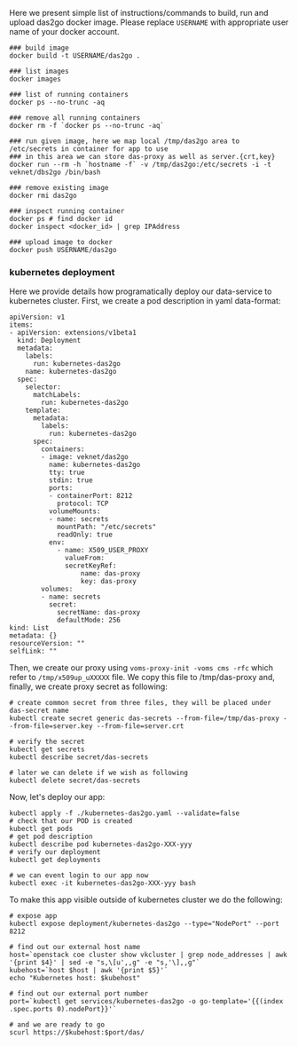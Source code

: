 Here we present simple list of instructions/commands to build, run and upload
das2go docker image. Please replace `USERNAME` with appropriate user name
of your docker account.

```
### build image
docker build -t USERNAME/das2go .

### list images
docker images

### list of running containers
docker ps --no-trunc -aq

### remove all running containers
docker rm -f `docker ps --no-trunc -aq`

### run given image, here we map local /tmp/das2go area to /etc/secrets in container for app to use
### in this area we can store das-proxy as well as server.{crt,key}
docker run --rm -h `hostname -f` -v /tmp/das2go:/etc/secrets -i -t veknet/dbs2go /bin/bash

### remove existing image
docker rmi das2go

### inspect running container
docker ps # find docker id
docker inspect <docker_id> | grep IPAddress

### upload image to docker
docker push USERNAME/das2go
```

### kubernetes deployment
Here we provide details how programatically deploy our data-service to
kubernetes cluster. First, we create a pod description in yaml data-format:
```
apiVersion: v1
items:
- apiVersion: extensions/v1beta1
  kind: Deployment
  metadata:
    labels:
      run: kubernetes-das2go
    name: kubernetes-das2go
  spec:
    selector:
      matchLabels:
        run: kubernetes-das2go
    template:
      metadata:
        labels:
          run: kubernetes-das2go
      spec:
        containers:
        - image: veknet/das2go
          name: kubernetes-das2go
          tty: true
          stdin: true
          ports:
          - containerPort: 8212
            protocol: TCP
          volumeMounts:
          - name: secrets
            mountPath: "/etc/secrets"
            readOnly: true
          env:
            - name: X509_USER_PROXY
              valueFrom:
              secretKeyRef:
                  name: das-proxy
                  key: das-proxy
        volumes:
        - name: secrets
          secret:
            secretName: das-proxy
            defaultMode: 256
kind: List
metadata: {}
resourceVersion: ""
selfLink: ""
```

Then, we create our proxy using `voms-proxy-init -voms cms -rfc` which refer to
`/tmp/x509up_uXXXXX` file. We copy this file to /tmp/das-proxy and, finally, we create proxy secret as following:
```
# create common secret from three files, they will be placed under das-secret name
kubectl create secret generic das-secrets --from-file=/tmp/das-proxy --from-file=server.key --from-file=server.crt

# verify the secret
kubectl get secrets
kubectl describe secret/das-secrets

# later we can delete if we wish as following
kubectl delete secret/das-secrets
```

Now, let's deploy our app:
```
kubectl apply -f ./kubernetes-das2go.yaml --validate=false
# check that our POD is created
kubectl get pods
# get pod description
kubectl describe pod kubernetes-das2go-XXX-yyy
# verify our deployment
kubectl get deployments

# we can event login to our app now
kubectl exec -it kubernetes-das2go-XXX-yyy bash
```
To make this app visible outside of kubernetes cluster we do the following:
```
# expose app
kubectl expose deployment/kubernetes-das2go --type="NodePort" --port 8212

# find out our external host name
host=`openstack coe cluster show vkcluster | grep node_addresses | awk '{print $4}' | sed -e "s,\[u',,g" -e "s,'\],,g"`
kubehost=`host $host | awk '{print $5}'`
echo "Kubernetes host: $kubehost"

# find out our external port number
port=`kubectl get services/kubernetes-das2go -o go-template='{{(index .spec.ports 0).nodePort}}'`

# and we are ready to go
scurl https://$kubehost:$port/das/
```
